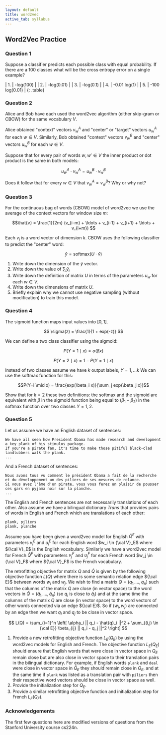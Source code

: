 ```yaml
---
layout: default
title: word2vec
active_tab: syllabus
---
```


## Word2Vec Practice

### Question 1

Suppose a classifier predicts each possible class with equal
probability. If there are a 100 classes what will be the cross
entropy error on a single example?

| 1. | -log(100) |
| 2. | -log(0.01) | 
| 3. | -log(0.1) | 
| 4. | -0.01 log(1) |
| 5. | -100 log(0.01) |
{: .table}

### Question 2

Alice and Bob have each used the word2vec algorithm (either
skip-gram or CBOW) for the same vocabulary $V$.

Alice obtained "context" vectors $v_w^A$ and "center" or "target" vectors $u_w^A$ for each $w \in V$.
Similarly, Bob obtained "context" vectors $v_w^B$ and "center" vectors $u_w^B$ for each $w \in V$.

Suppose that for every pair of words $w, w' \in V$ the inner product or dot product is the 
same in both models:

$$ u_w^A \cdot v_w^A = u_w^B \cdot v_w^B $$

Does it follow that for every $w \in V$ that $v_w^A = v_w^B$? Why or why not?

### Question 3

For the continuous bag of words (CBOW) model of word2vec we use the average of
the context vectors for window size $m$: 

$$\hat{v} = \frac{1}{2m} (v_{i-m} + \ldots + v_{i-1} + v_{i+1} + \ldots + v_{i+m}) $$

Each $v_j$ is a word vector of dimension $k$. CBOW uses the following classifier to predict the "center" word:

$$ \hat{y} = \textrm{softmax}( U \cdot \hat{v} ) $$

1. Write down the dimension of the $\hat{y}$ vector.
2. Write down the value of $\sum_i \hat{y}_i$
3. Write down the definition of matrix $U$ in terms of the parameters $u_w$ for each $w \in V$.
4. Write down the dimensions of matrix $U$.
5. Briefly explain why we cannot use negative sampling (without modification) to train this model.

### Question 4

The sigmoid function maps input values into $[0,1]$. 

$$ \sigma(z) = \frac{1}{1 + exp(-z)} $$

We can define a two class classifier using the sigmoid:

$$P(Y=1 \mid x) = \sigma(\beta x)$$

$$P(Y=2 \mid x) = 1 - P(Y=1 \mid x)$$

Instead of two classes assume we have $k$ output labels, $Y = 1, \ldots k$
We can use the softmax function for this:

$$P(Y=i \mid x) = \frac{exp(\beta_i x)}{\sum_j exp(\beta_j x)}$$

Show that for $k=2$ these two definitions: the softmax and the sigmoid
are equivalent with $\beta$ in the sigmoid function being equal to $(\beta_1 - \beta_2)$
in the softmax function over two classes $Y=1,2$.

### Question 5

Let us assume we have an English dataset of sentences:


    We have all seen how President Obama has made research and development a key plank of his stimulus package. 
    If you're a pirate fan, it's time to make those pitiful black-clad landlubbers walk the plank. 
    ...

And a French dataset of sentences:

    Nous avons tous vu comment le président Obama a fait de la recherche et du développement un des piliers de ses mesures de relance.
    Si vous avez l'âme d'un pirate, vous vous ferez un plaisir de pousser ces gars en pyjama noir sur la planche.  
    ...

The English and French sentences are not necessarily translations of each other. Also assume we have
a bilingual dictionary _Trans_ that provides pairs of words in English and French which are translations 
of each other:

    plank, piliers
    plank, planche

Assume you have been given a word2vec model for English $\hat{Q}^E$ with
parameters $v_i^E$ and $u_i^E$ for each English word $w_i \in {\cal
V}_E$ where ${\cal V}_E$ is the English vocabulary. Similarly we
have a word2vec model for French $\hat{Q}^F$ with parameters $v_j^F$ and $u_j^F$
for each French word $w_j \in {\cal V}_F$ where ${\cal V}_F$ is the
French vocabulary.

The retrofitting objective for matrix $Q$ and $\hat{Q}$ is
given by the following objective function $L(Q)$ where there is some semantic
relation edge ${\cal E}$ between words $w_i$ and $w_j$. We wish to find a matrix
$Q = (q_1, \ldots, q_n)$ such that the
columns of the matrix $Q$ are close (in vector space) to the word vectors in $\hat{Q} = (\hat{q}_1, \ldots, \hat{q}_n)$
(so $q_i$ is close to $\hat{q}_i$) and at the same time the columns
of the matrix $Q$ are close (in vector space) to the word vectors
of other words connected via an edge ${\cal E}$. So if $(w_i, w_j)$
are connected by an edge then we want $q_i$ and $q_j$ to be close in vector space. 

$$ L(Q) = \sum_{i=1}^n \left[ \alpha_i || q_i - \hat{q}_i ||^2 + \sum_{(i,j) \in {\cal E}} \beta_{ij} || q_i - q_j ||^2 \right] $$

1. Provide a new retrofitting objective function $L_E(Q_E)$ by using the word2vec models for English and French. The objective function $L_E(Q_E)$ should ensure that 
English words that were close in vector space in $Q_E$ remain close but are also close in vector space to their translation pairs in the bilingual dictionary. For example,
if English words `plank` and `deal` were close in vector space in $\hat{Q}_E$ they should remain close in $Q_E$, and at the same time
if `plank` was listed as a translation pair with `piliers` then their respective word vectors should be close in vector space as well.
2. Provide the initialization step for $Q_E$.
3. Provide a similar retrofitting objective function and initialization step for French $L_F(Q_F)$.


### Acknowledgements

The first few questions here are modified versions of questions from the Stanford University course cs224n.

